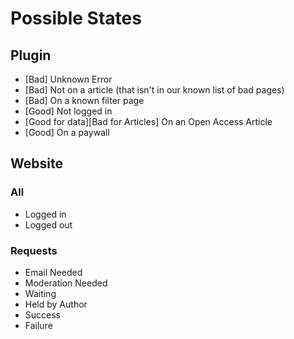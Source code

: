 # Possible States

## Plugin

* [Bad] Unknown Error
* [Bad] Not on a article (that isn't in our known list of bad pages)
* [Bad] On a known filter page
* [Good] Not logged in
* [Good for data][Bad for Articles] On an Open Access Article
* [Good] On a paywall

## Website

### All

* Logged in
* Logged out

### Requests

* Email Needed
* Moderation Needed
* Waiting
* Held by Author
* Success
* Failure
